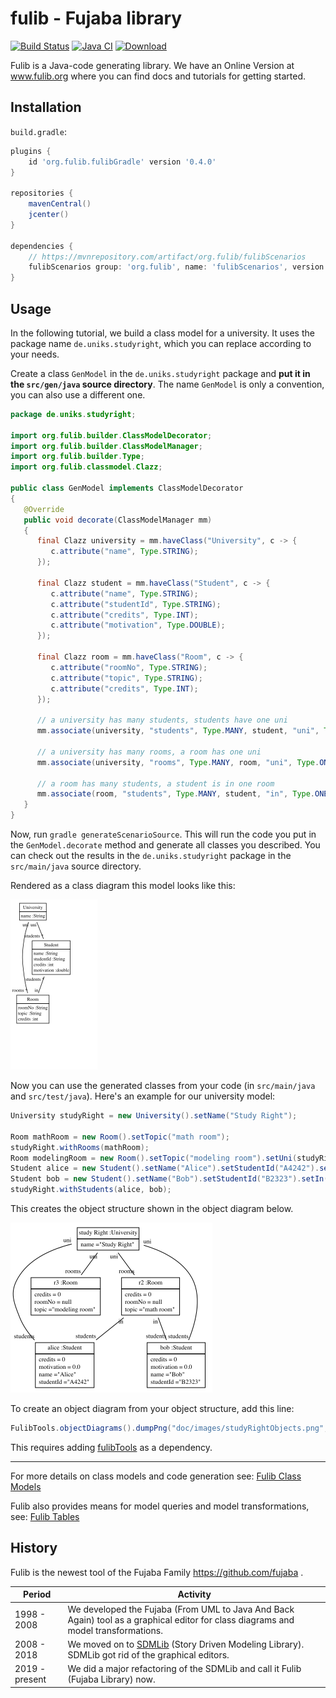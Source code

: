 # fulib - Fujaba library

[![Build Status](https://travis-ci.org/fujaba/fulib.svg?branch=master)](https://travis-ci.org/fujaba/fulib)
[![Java CI](https://github.com/fujaba/fulib/workflows/Java%20CI/badge.svg)](https://github.com/fujaba/fulib/actions)
[![Download](https://api.bintray.com/packages/fujaba/maven/fulib/images/download.svg)](https://bintray.com/fujaba/maven/fulib/_latestVersion "Download")

Fulib is a Java-code generating library.
We have an Online Version at www.fulib.org where you can find docs and tutorials for getting started.

## Installation

`build.gradle`:

```groovy
plugins {
    id 'org.fulib.fulibGradle' version '0.4.0'
}

repositories {
    mavenCentral()
    jcenter()
}

dependencies {
    // https://mvnrepository.com/artifact/org.fulib/fulibScenarios
    fulibScenarios group: 'org.fulib', name: 'fulibScenarios', version: '1.3.0'
}
```

## Usage

In the following tutorial, we build a class model for a university.
It uses the package name `de.uniks.studyright`, which you can replace according to your needs.

Create a class `GenModel` in the `de.uniks.studyright` package and **put it in the `src/gen/java` source directory**.
The name `GenModel` is only a convention, you can also use a different one.

<!-- insert_code_fragment: test.GenModel | fenced -->
```java
package de.uniks.studyright;

import org.fulib.builder.ClassModelDecorator;
import org.fulib.builder.ClassModelManager;
import org.fulib.builder.Type;
import org.fulib.classmodel.Clazz;

public class GenModel implements ClassModelDecorator
{
   @Override
   public void decorate(ClassModelManager mm)
   {
      final Clazz university = mm.haveClass("University", c -> {
         c.attribute("name", Type.STRING);
      });

      final Clazz student = mm.haveClass("Student", c -> {
         c.attribute("name", Type.STRING);
         c.attribute("studentId", Type.STRING);
         c.attribute("credits", Type.INT);
         c.attribute("motivation", Type.DOUBLE);
      });

      final Clazz room = mm.haveClass("Room", c -> {
         c.attribute("roomNo", Type.STRING);
         c.attribute("topic", Type.STRING);
         c.attribute("credits", Type.INT);
      });

      // a university has many students, students have one uni
      mm.associate(university, "students", Type.MANY, student, "uni", Type.ONE);

      // a university has many rooms, a room has one uni
      mm.associate(university, "rooms", Type.MANY, room, "uni", Type.ONE);

      // a room has many students, a student is in one room
      mm.associate(room, "students", Type.MANY, student, "in", Type.ONE);
   }
}
```
<!-- end_code_fragment: -->

Now, run `gradle generateScenarioSource`.
This will run the code you put in the `GenModel.decorate` method and generate all classes you described.
You can check out the results in the `de.uniks.studyright` package in the `src/main/java` source directory.

Rendered as a class diagram this model looks like this:

![University class diagram](test/src/main/java/de/uniks/studyright/classDiagram.png)

Now you can use the generated classes from your code (in `src/main/java` and `src/test/java`).
Here's an example for our university model:

<!-- insert_code_fragment: test.UniversityModelUsage | fenced -->
```java
University studyRight = new University().setName("Study Right");

Room mathRoom = new Room().setTopic("math room");
studyRight.withRooms(mathRoom);
Room modelingRoom = new Room().setTopic("modeling room").setUni(studyRight);
Student alice = new Student().setName("Alice").setStudentId("A4242").setIn(mathRoom);
Student bob = new Student().setName("Bob").setStudentId("B2323").setIn(mathRoom);
studyRight.withStudents(alice, bob);
```
<!-- end_code_fragment: -->

This creates the object structure shown in the object diagram below.

![simple object diagram](test/doc/images/studyRightObjects.png)

To create an object diagram from your object structure, add this line:

<!-- insert_code_fragment: test.UniversityObjectDiagram | fenced -->
```java
FulibTools.objectDiagrams().dumpPng("doc/images/studyRightObjects.png", studyRight);
```
<!-- end_code_fragment: -->

This requires adding [fulibTools](https://github.com/fujaba/fulibTools) as a dependency.

---

For more details on class models and code generation see: [Fulib Class Models](doc/FulibClassModels.md)

Fulib also provides means for model queries and model transformations, see:
[Fulib Tables](doc/FulibTables.md)

## History

Fulib is the newest tool of the Fujaba Family https://github.com/fujaba .

| Period | Activity |
| --- | --- |
| 1998 - 2008 | We developed the Fujaba (From UML to Java And Back Again) tool as a graphical editor for class diagrams and model transformations. |
| 2008 - 2018 | We moved on to [SDMLib](https://github.com/fujaba/SDMLib) (Story Driven Modeling Library). SDMLib got rid of the graphical editors. |
| 2019 - present | We did a major refactoring of the SDMLib and call it Fulib (Fujaba Library) now. |
